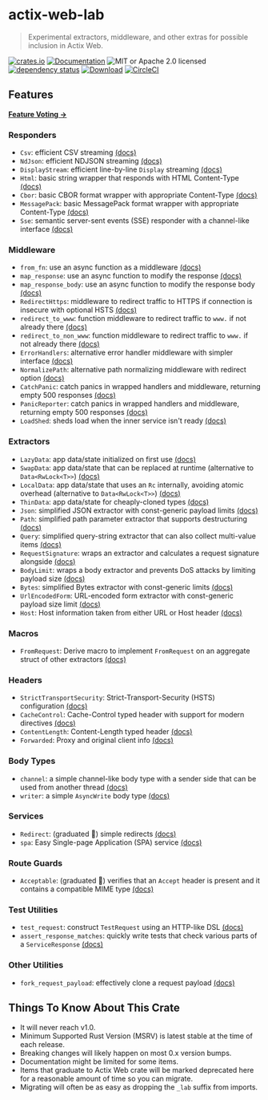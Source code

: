 # actix-web-lab

> Experimental extractors, middleware, and other extras for possible inclusion in Actix Web.

<!-- prettier-ignore-start -->

[![crates.io](https://img.shields.io/crates/v/actix-web-lab?label=latest)](https://crates.io/crates/actix-web-lab)
[![Documentation](https://docs.rs/actix-web-lab/badge.svg)](https://docs.rs/actix-web-lab/0.20.2)
![MIT or Apache 2.0 licensed](https://img.shields.io/crates/l/actix-web-lab.svg)
<br />
[![dependency status](https://deps.rs/crate/actix-web-lab/0.20.2/status.svg)](https://deps.rs/crate/actix-web-lab/0.20.2)
[![Download](https://img.shields.io/crates/d/actix-web-lab.svg)](https://crates.io/crates/actix-web-lab)
[![CircleCI](https://circleci.com/gh/robjtede/actix-web-lab/tree/main.svg?style=shield)](https://circleci.com/gh/robjtede/actix-web-lab/tree/main)

<!-- prettier-ignore-end -->

## Features

**[Feature Voting &rarr;](https://github.com/robjtede/actix-web-lab/discussions/7)**

### Responders

- `Csv`: efficient CSV streaming [(docs)](https://docs.rs/actix-web-lab/0.20.2/actix_web_lab/respond/struct.Csv.html)
- `NdJson`: efficient NDJSON streaming [(docs)](https://docs.rs/actix-web-lab/0.20.2/actix_web_lab/respond/struct.NdJson.html)
- `DisplayStream`: efficient line-by-line `Display` streaming [(docs)](https://docs.rs/actix-web-lab/0.20.2/actix_web_lab/respond/struct.DisplayStream.html)
- `Html`: basic string wrapper that responds with HTML Content-Type [(docs)](https://docs.rs/actix-web-lab/0.20.2/actix_web_lab/respond/struct.Html.html)
- `Cbor`: basic CBOR format wrapper with appropriate Content-Type [(docs)](https://docs.rs/actix-web-lab/0.20.2/actix_web_lab/respond/struct.Cbor.html)
- `MessagePack`: basic MessagePack format wrapper with appropriate Content-Type [(docs)](https://docs.rs/actix-web-lab/0.20.2/actix_web_lab/respond/struct.MessagePack.html)
- `Sse`: semantic server-sent events (SSE) responder with a channel-like interface [(docs)](https://docs.rs/actix-web-lab/0.20.2/actix_web_lab/sse/index.html)

### Middleware

- `from_fn`: use an async function as a middleware [(docs)](https://docs.rs/actix-web-lab/0.20.2/actix_web_lab/middleware/fn.from_fn.html)
- `map_response`: use an async function to modify the response [(docs)](https://docs.rs/actix-web-lab/0.20.2/actix_web_lab/middleware/fn.map_response.html)
- `map_response_body`: use an async function to modify the response body [(docs)](https://docs.rs/actix-web-lab/0.20.2/actix_web_lab/middleware/fn.map_response_body.html)
- `RedirectHttps`: middleware to redirect traffic to HTTPS if connection is insecure with optional HSTS [(docs)](https://docs.rs/actix-web-lab/0.20.2/actix_web_lab/middleware/struct.RedirectHttps.html)
- `redirect_to_www`: function middleware to redirect traffic to `www.` if not already there [(docs)](https://docs.rs/actix-web-lab/0.20.2/actix_web_lab/middleware/fn.redirect_to_www.html)
- `redirect_to_non_www`: function middleware to redirect traffic to `www.` if not already there [(docs)](https://docs.rs/actix-web-lab/0.20.2/actix_web_lab/middleware/fn.redirect_to_non_www.html)
- `ErrorHandlers`: alternative error handler middleware with simpler interface [(docs)](https://docs.rs/actix-web-lab/0.20.2/actix_web_lab/middleware/struct.ErrorHandlers.html)
- `NormalizePath`: alternative path normalizing middleware with redirect option [(docs)](https://docs.rs/actix-web-lab/0.20.2/actix_web_lab/middleware/struct.NormalizePath.html)
- `CatchPanic`: catch panics in wrapped handlers and middleware, returning empty 500 responses [(docs)](https://docs.rs/actix-web-lab/0.20.2/actix_web_lab/middleware/struct.CatchPanic.html)
- `PanicReporter`: catch panics in wrapped handlers and middleware, returning empty 500 responses [(docs)](https://docs.rs/actix-web-lab/0.20.2/actix_web_lab/middleware/struct.PanicReporter.html)
- `LoadShed`: sheds load when the inner service isn't ready [(docs)](https://docs.rs/actix-web-lab/0.20.2/actix_web_lab/middleware/struct.LoadShed.html)

### Extractors

- `LazyData`: app data/state initialized on first use [(docs)](https://docs.rs/actix-web-lab/0.20.2/actix_web_lab/extract/struct.LazyData.html)
- `SwapData`: app data/state that can be replaced at runtime (alternative to `Data<RwLock<T>>`) [(docs)](https://docs.rs/actix-web-lab/0.20.2/actix_web_lab/extract/struct.SwapData.html)
- `LocalData`: app data/state that uses an `Rc` internally, avoiding atomic overhead (alternative to `Data<RwLock<T>>`) [(docs)](https://docs.rs/actix-web-lab/0.20.2/actix_web_lab/extract/struct.LocalData.html)
- `ThinData`: app data/state for cheaply-cloned types [(docs)](https://docs.rs/actix-web-lab/0.20.2/actix_web_lab/extract/struct.ThinData.html)
- `Json`: simplified JSON extractor with const-generic payload limits [(docs)](https://docs.rs/actix-web-lab/0.20.2/actix_web_lab/extract/struct.Json.html)
- `Path`: simplified path parameter extractor that supports destructuring [(docs)](https://docs.rs/actix-web-lab/0.20.2/actix_web_lab/extract/struct.Path.html)
- `Query`: simplified query-string extractor that can also collect multi-value items [(docs)](https://docs.rs/actix-web-lab/0.20.2/actix_web_lab/extract/struct.Query.html)
- `RequestSignature`: wraps an extractor and calculates a request signature alongside [(docs)](https://docs.rs/actix-web-lab/0.20.2/actix_web_lab/extract/struct.RequestSignature.html)
- `BodyLimit`: wraps a body extractor and prevents DoS attacks by limiting payload size [(docs)](https://docs.rs/actix-web-lab/0.20.2/actix_web_lab/extract/struct.BodyLimit.html)
- `Bytes`: simplified Bytes extractor with const-generic limits [(docs)](https://docs.rs/actix-web-lab/0.20.2/actix_web_lab/extract/struct.Bytes.html)
- `UrlEncodedForm`: URL-encoded form extractor with const-generic payload size limit [(docs)](https://docs.rs/actix-web-lab/0.20.2/actix_web_lab/extract/struct.UrlEncodedForm.html)
- `Host`: Host information taken from either URL or Host header [(docs)](https://docs.rs/actix-web-lab/0.20.2/actix_web_lab/extract/struct.Host.html)

### Macros

- `FromRequest`: Derive macro to implement `FromRequest` on an aggregate struct of other extractors [(docs)](https://docs.rs/actix-web-lab/0.20.2/actix_web_lab/derive.FromRequest.html)

### Headers

- `StrictTransportSecurity`: Strict-Transport-Security (HSTS) configuration [(docs)](https://docs.rs/actix-web-lab/0.20.2/actix_web_lab/header/struct.StrictTransportSecurity.html)
- `CacheControl`: Cache-Control typed header with support for modern directives [(docs)](https://docs.rs/actix-web-lab/0.20.2/actix_web_lab/header/struct.CacheControl.html)
- `ContentLength`: Content-Length typed header [(docs)](https://docs.rs/actix-web-lab/0.20.2/actix_web_lab/header/struct.ContentLength.html)
- `Forwarded`: Proxy and original client info [(docs)](https://docs.rs/actix-web-lab/0.20.2/actix_web_lab/header/struct.Forwarded.html)

### Body Types

- `channel`: a simple channel-like body type with a sender side that can be used from another thread [(docs)](https://docs.rs/actix-web-lab/0.20.2/actix_web_lab/body/fn.channel.html)
- `writer`: a simple `AsyncWrite` body type [(docs)](https://docs.rs/actix-web-lab/0.20.2/actix_web_lab/body/fn.writer.html)

### Services

- `Redirect`: (graduated 🎉) simple redirects [(docs)](https://docs.rs/actix-web/4/actix_web/web/struct.Redirect.html)
- `spa`: Easy Single-page Application (SPA) service [(docs)](https://docs.rs/actix-web-lab/0.20.2/actix_web_lab/web/fn.spa.html)

### Route Guards

- `Acceptable`: (graduated 🎉) verifies that an `Accept` header is present and it contains a compatible MIME type [(docs)](https://docs.rs/actix-web/4/actix_web/guard/struct.Acceptable.html)

### Test Utilities

- `test_request`: construct `TestRequest` using an HTTP-like DSL [(docs)](https://docs.rs/actix-web-lab/0.20.2/actix_web_lab/test/macro.test_request.html)
- `assert_response_matches`: quickly write tests that check various parts of a `ServiceResponse` [(docs)](https://docs.rs/actix-web-lab/0.20.2/actix_web_lab/test/macro.assert_response_matches.html)

### Other Utilities

- `fork_request_payload`: effectively clone a request payload [(docs)](https://docs.rs/actix-web-lab/0.20.2/actix_web_lab/util/fn.fork_request_payload.html)

## Things To Know About This Crate

- It will never reach v1.0.
- Minimum Supported Rust Version (MSRV) is latest stable at the time of each release.
- Breaking changes will likely happen on most 0.x version bumps.
- Documentation might be limited for some items.
- Items that graduate to Actix Web crate will be marked deprecated here for a reasonable amount of time so you can migrate.
- Migrating will often be as easy as dropping the `_lab` suffix from imports.
